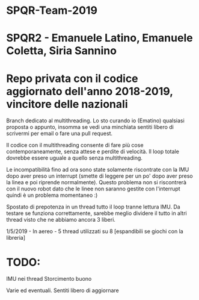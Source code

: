 # SPQR-Team-2019
# SPQR2 - Emanuele Latino, Emanuele Coletta, Siria Sannino
# Repo privata con il codice aggiornato dell'anno 2018-2019, vincitore delle nazionali

Branch dedicato al multithreading. Lo sto curando io (Ematino) qualsiasi proposta o appunto, insomma se vedi una minchiata sentiti libero di scrivermi per email o fare una pull request.

Il codice con il multithreading consente di fare più cose contemporaneamente, senza attese e perdite di velocità. Il loop totale dovrebbe essere uguale a quello senza multithreading.

Le incompatibilità fino ad ora sono state solamente riscontrate con la IMU dopo aver preso un interrupt (smette di leggere per un po' dopo aver preso la linea e poi riprende normalmente). Questo problema non si riscontrerà con il nuovo robot dato che le linee non saranno gestite con l'interrupt quindi è un problema momentaneo :)

Spostato di prepotenza in un thread tutto il loop tranne lettura IMU. Da testare se funziona correttamente, sarebbe meglio dividere il tutto in altri thread visto che ne abbiamo ancora 3 liberi.

1/5/2019 - In aereo - 5 thread utilizzati su 8 [espandibili se giochi con la libreria]


# TODO:
IMU nei thread
Storcimento buono

Varie ed eventuali. Sentiti libero di aggiornare
